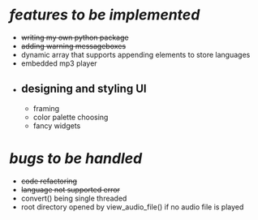 ***features to be implemented***
================================================================
- ~~writing my own python package~~
- ~~adding warning messageboxes~~
- dynamic array that supports appending elements to store languages
- embedded mp3 player
- ## designing and styling UI
    - framing
    - color palette choosing
    - fancy widgets

***bugs to be handled***
================================================================

- ~~code refactoring~~
- ~~language not supported error~~
- convert() being single threaded
- root directory opened by view_audio_file() if no audio file is played